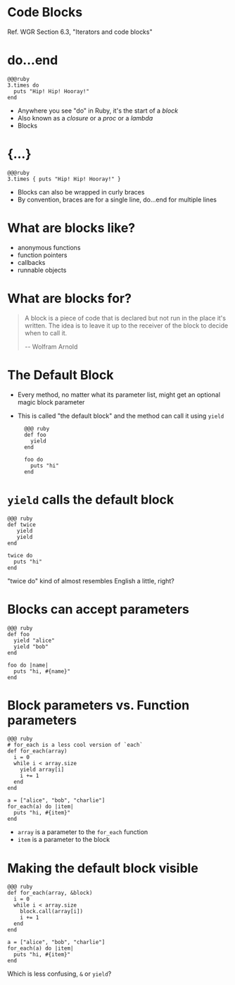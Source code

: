<!SLIDE subsection>
# Code Blocks

Ref. WGR Section 6.3, "Iterators and code blocks"

# do...end

    @@@ruby
    3.times do 
      puts "Hip! Hip! Hooray!"
    end

* Anywhere you see "do" in Ruby, it's the start of a *block*
* Also known as a *closure* or a *proc* or a *lambda*
* Blocks 

# {...}

    @@@ruby
    3.times { puts "Hip! Hip! Hooray!" } 

* Blocks can also be wrapped in curly braces
* By convention, braces are for a single line, do...end for multiple lines

# What are blocks like?

* anonymous functions
* function pointers
* callbacks
* runnable objects

# What are blocks for?

> A block is a piece of code that is declared but not run in the place it's written. The idea is to leave it up to the receiver of the block to decide when to call it.
>
> -- Wolfram Arnold

# The Default Block

* Every method, no matter what its parameter list, might get an optional magic block parameter
* This is called "the default block" and the method can call it using `yield`

        @@@ ruby
        def foo
          yield
        end
    
        foo do
          puts "hi"
        end

# `yield` calls the default block

    @@@ ruby
    def twice
       yield
       yield
    end

    twice do
      puts "hi"
    end

"twice do" kind of almost resembles English a little, right?

# Blocks can accept parameters

    @@@ ruby
    def foo
      yield "alice"
      yield "bob"
    end

    foo do |name|
      puts "hi, #{name}"
    end

# Block parameters vs. Function parameters

    @@@ ruby
    # for_each is a less cool version of `each`
    def for_each(array)
      i = 0
      while i < array.size
        yield array[i]
        i += 1
      end
    end

    a = ["alice", "bob", "charlie"]
    for_each(a) do |item|
      puts "hi, #{item}"
    end

* `array` is a parameter to the `for_each` function
* `item` is a parameter to the block

# Making the default block visible

    @@@ ruby
    def for_each(array, &block)
      i = 0
      while i < array.size
        block.call(array[i])
        i += 1
      end
    end
    
    a = ["alice", "bob", "charlie"]
    for_each(a) do |item|
      puts "hi, #{item}"
    end

Which is less confusing, `&` or `yield`?
